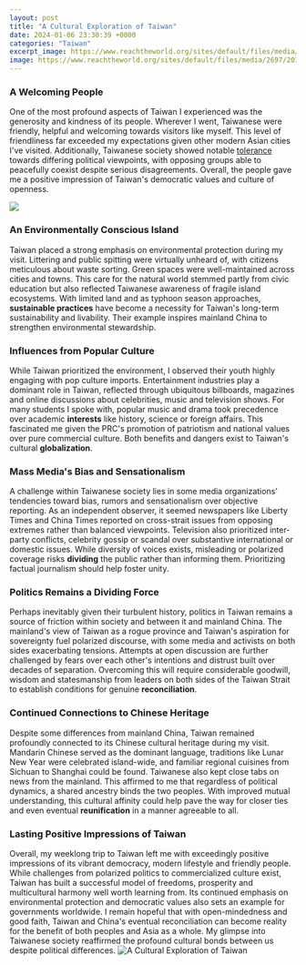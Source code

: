 ```yaml
---
layout: post
title: "A Cultural Exploration of Taiwan"
date: 2024-01-06 23:30:39 +0000
categories: "Taiwan"
excerpt_image: https://www.reachtheworld.org/sites/default/files/media/2697/2019/01/IMG_1060.JPG
image: https://www.reachtheworld.org/sites/default/files/media/2697/2019/01/IMG_1060.JPG
---
```


### A Welcoming People   
One of the most profound aspects of Taiwan I experienced was the generosity and kindness of its people. Wherever I went, Taiwanese were friendly, helpful and welcoming towards visitors like myself. This level of friendliness far exceeded my expectations given other modern Asian cities I've visited. Additionally, Taiwanese society showed notable [tolerance](https://thetopnews.github.io/the-permissibility-of-photography-according-to-islamic-scholars/) towards differing political viewpoints, with opposing groups able to peacefully coexist despite serious disagreements. Overall, the people gave me a positive impression of Taiwan's democratic values and culture of openness.

![](https://thoughtcard.com/wp-content/uploads/2019/12/Hakka-Culture-Taiwan-Attractions.jpg)
### An Environmentally Conscious Island
Taiwan placed a strong emphasis on environmental protection during my visit. Littering and public spitting were virtually unheard of, with citizens meticulous about waste sorting. Green spaces were well-maintained across cities and towns. This care for the natural world stemmed partly from civic education but also reflected Taiwanese awareness of fragile island ecosystems. With limited land and as typhoon season approaches, **sustainable practices** have become a necessity for Taiwan's long-term sustainability and livability. Their example inspires mainland China to strengthen environmental stewardship.  
### Influences from Popular Culture  
While Taiwan prioritized the environment, I observed their youth highly engaging with pop culture imports. Entertainment industries play a dominant role in Taiwan, reflected through ubiquitous billboards, magazines and online discussions about celebrities, music and television shows. For many students I spoke with, popular music and drama took precedence over academic **interests** like history, science or foreign affairs. This fascinated me given the PRC's promotion of patriotism and national values over pure commercial culture. Both benefits and dangers exist to Taiwan's cultural **globalization**.
### Mass Media's Bias and Sensationalism
A challenge within Taiwanese society lies in some media organizations' tendencies toward bias, rumors and sensationalism over objective reporting. As an independent observer, it seemed newspapers like Liberty Times and China Times reported on cross-strait issues from opposing extremes rather than balanced viewpoints. Television also prioritized inter-party conflicts, celebrity gossip or scandal over substantive international or domestic issues. While diversity of voices exists, misleading or polarized coverage risks **dividing** the public rather than informing them. Prioritizing factual journalism should help foster unity.
### Politics Remains a Dividing Force
Perhaps inevitably given their turbulent history, politics in Taiwan remains a source of friction within society and between it and mainland China. The mainland's view of Taiwan as a rogue province and Taiwan's aspiration for sovereignty fuel polarized discourse, with some media and activists on both sides exacerbating tensions. Attempts at open discussion are further challenged by fears over each other's intentions and distrust built over decades of separation. Overcoming this will require considerable goodwill, wisdom and statesmanship from leaders on both sides of the Taiwan Strait to establish conditions for genuine **reconciliation**.
### Continued Connections to Chinese Heritage
Despite some differences from mainland China, Taiwan remained profoundly connected to its Chinese cultural heritage during my visit. Mandarin Chinese served as the dominant language, traditions like Lunar New Year were celebrated island-wide, and familiar regional cuisines from Sichuan to Shanghai could be found. Taiwanese also kept close tabs on news from the mainland. This affirmed to me that regardless of political dynamics, a shared ancestry binds the two peoples. With improved mutual understanding, this cultural affinity could help pave the way for closer ties and even eventual **reunification** in a manner agreeable to all. 
### Lasting Positive Impressions of Taiwan
Overall, my weeklong trip to Taiwan left me with exceedingly positive impressions of its vibrant democracy, modern lifestyle and friendly people. While challenges from polarized politics to commercialized culture exist, Taiwan has built a successful model of freedoms, prosperity and multicultural harmony well worth learning from. Its continued emphasis on environmental protection and democratic values also sets an example for governments worldwide. I remain hopeful that with open-mindedness and good faith, Taiwan and China's eventual reconciliation can become reality for the benefit of both peoples and Asia as a whole. My glimpse into Taiwanese society reaffirmed the profound cultural bonds between us despite political differences.
![A Cultural Exploration of Taiwan](https://www.reachtheworld.org/sites/default/files/media/2697/2019/01/IMG_1060.JPG)